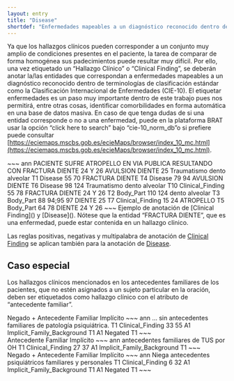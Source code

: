 ```yaml
---
layout: entry
title: "Disease"
shortdef: "Enfermedades mapeables a un diagnóstico reconocido dentro de terminologías"
---
```


Ya que los hallazgos clínicos pueden corresponder a un conjunto muy amplio de condiciones presentes en el paciente, la tarea de comparar de forma homogénea sus padecimientos puede resultar muy difícil. Por ello, una vez etiquetado un “Hallazgo Clínico” o “Clinical Finding”, se deberán anotar la/las entidades que correspondan a enfermedades mapeables a un diagnóstico reconocido dentro de terminologías de clasificación estándar como la Clasificación Internacional de Enfermedades (CIE-10). El etiquetar enfermedades es un paso muy importante dentro de este trabajo pues nos permitirá, entre otras cosas, identificar comorbilidades en forma automática en una base de datos masiva. En caso de que tenga dudas de si una entidad corresponde o no a una enfermedad, puede en la plataforma BRAT usar la opción “click here to search” bajo “cie-10_norm_db”o si prefiere puede consultar [https://eciemaps.mscbs.gob.es/ecieMaps/browser/index_10_mc.html](https://eciemaps.mscbs.gob.es/ecieMaps/browser/index_10_mc.html).

<div class="annotation-correct" markdown="1">
~~~ ann
PACIENTE SUFRE ATROPELLO EN VIA PUBLICA RESULTANDO CON FRACTURA DIENTE 24 Y 26 AVULSION DIENTE 25 Traumatismo dento alveolar
T1	Disease 55 70	FRACTURA DIENTE
T4	Disease 79 94	AVULSION DIENTE
T6	Disease 98 124	Traumatismo dento alveolar
T10	Clinical_Finding 55 78	FRACTURA DIENTE 24 Y 26
T2	Body_Part 110 124	dento alveolar
T3	Body_Part 88 94;95 97	DIENTE 25
T7	Clinical_Finding 15 24	ATROPELLO
T5	Body_Part 64 78	DIENTE 24 Y 26
~~~
Ejemplo de anotación de [Clinical Finding]() y [Disease](). Nótese que la entidad “FRACTURA DIENTE”, que es una enfermedad, puede estar contenida en un hallazgo clínico.
</div>

Las reglas positivas, negativas y multipalabra de anotación de [Clinical Finding]() se aplican también para la anotación de [Disease]().

## Caso especial

Los hallazgos clínicos mencionados en los antecedentes familiares de los pacientes, que no estén asignados a un sujeto particular en la oración, deben ser etiquetados como hallazgo clínico con el atributo de “antecedente familiar”.

<div class="annotation-correct" markdown="1">
Negado + Antecedente Familiar Implícito
~~~ ann
… sin antecedentes familiares de patología psiquiátrica.
T1 Clinical_Finding 33 55 
A1 Implicit_Family_Background T1
A1 Negated T1
~~~
</div>

<div class="annotation-correct" markdown="1">
Antecedente Familiar Implícito
~~~ ann
antecedentes familiares de TUS por OH 
T1 Clinical_Finding 27 37 
A1 Implicit_Family_Background T1
~~~
</div>

<div class="annotation-correct" markdown="1">
Negado + Antecedente Familiar Implícito
~~~ ann
Niega antecedentes psiquiátricos familiares y personales 
T1 Clinical_Finding 6 32 
A1 Implicit_Family_Background T1
A1 Negated T1
~~~
</div>